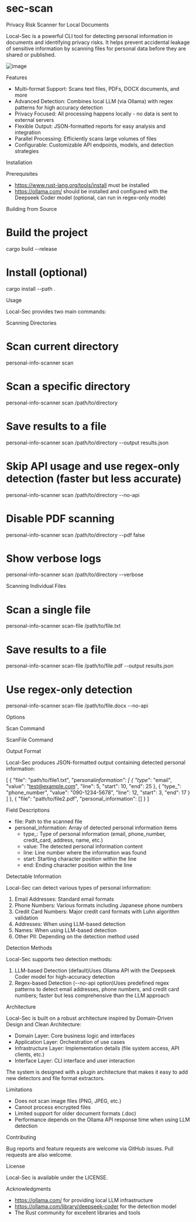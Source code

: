 # sec-scan

Privacy Risk Scanner for Local Documents

Local-Sec is a powerful CLI tool for detecting personal information in documents and identifying
privacy risks. It helps prevent accidental leakage of sensitive information by scanning files for
personal data before they are shared or published.

![image](https://github.com/user-attachments/assets/e5823cfc-6886-4f67-b697-3adb8746b8b8)

Features

- Multi-format Support: Scans text files, PDFs, DOCX documents, and more
- Advanced Detection: Combines local LLM (via Ollama) with regex patterns for high accuracy detection
- Privacy Focused: All processing happens locally - no data is sent to external servers
- Flexible Output: JSON-formatted reports for easy analysis and integration
- Parallel Processing: Efficiently scans large volumes of files
- Configurable: Customizable API endpoints, models, and detection strategies

Installation

Prerequisites

- https://www.rust-lang.org/tools/install must be installed
- https://ollama.com/ should be installed and configured with the Deepseek Coder model (optional, can
  run in regex-only mode)

Building from Source

# Build the project

cargo build --release

# Install (optional)

cargo install --path .

Usage

Local-Sec provides two main commands:

Scanning Directories

# Scan current directory

personal-info-scanner scan

# Scan a specific directory

personal-info-scanner scan /path/to/directory

# Save results to a file

personal-info-scanner scan /path/to/directory --output results.json

# Skip API usage and use regex-only detection (faster but less accurate)

personal-info-scanner scan /path/to/directory --no-api

# Disable PDF scanning

personal-info-scanner scan /path/to/directory --pdf false

# Show verbose logs

personal-info-scanner scan /path/to/directory --verbose

Scanning Individual Files

# Scan a single file

personal-info-scanner scan-file /path/to/file.txt

# Save results to a file

personal-info-scanner scan-file /path/to/file.pdf --output results.json

# Use regex-only detection

personal-info-scanner scan-file /path/to/file.docx --no-api

Options

Scan Command

ScanFile Command

Output Format

Local-Sec produces JSON-formatted output containing detected personal information:

[
{
"file": "path/to/file1.txt",
"personal*information": [
{
"type*": "email",
"value": "test@example.com",
"line": 5,
"start": 10,
"end": 25
},
{
"type\_": "phone_number",
"value": "090-1234-5678",
"line": 12,
"start": 3,
"end": 17
}
]
},
{
"file": "path/to/file2.pdf",
"personal_information": []
}
]

Field Descriptions

- file: Path to the scanned file
- personal_information: Array of detected personal information items
  - type\_: Type of personal information (email, phone_number, credit_card, address, name, etc.)
  - value: The detected personal information content
  - line: Line number where the information was found
  - start: Starting character position within the line
  - end: Ending character position within the line

Detectable Information

Local-Sec can detect various types of personal information:

1. Email Addresses: Standard email formats
2. Phone Numbers: Various formats including Japanese phone numbers
3. Credit Card Numbers: Major credit card formats with Luhn algorithm validation
4. Addresses: When using LLM-based detection
5. Names: When using LLM-based detection
6. Other PII: Depending on the detection method used

Detection Methods

Local-Sec supports two detection methods:

1. LLM-based Detection (default)Uses Ollama API with the Deepseek Coder model for high-accuracy
   detection
2. Regex-based Detection (--no-api option)Uses predefined regex patterns to detect email addresses,
   phone numbers, and credit card numbers; faster but less comprehensive than the LLM approach

Architecture

Local-Sec is built on a robust architecture inspired by Domain-Driven Design and Clean Architecture:

- Domain Layer: Core business logic and interfaces
- Application Layer: Orchestration of use cases
- Infrastructure Layer: Implementation details (file system access, API clients, etc.)
- Interface Layer: CLI interface and user interaction

The system is designed with a plugin architecture that makes it easy to add new detectors and file
format extractors.

Limitations

- Does not scan image files (PNG, JPEG, etc.)
- Cannot process encrypted files
- Limited support for older document formats (.doc)
- Performance depends on the Ollama API response time when using LLM detection

Contributing

Bug reports and feature requests are welcome via GitHub issues. Pull requests are also welcome.

License

Local-Sec is available under the LICENSE.

Acknowledgments

- https://ollama.com/ for providing local LLM infrastructure
- https://ollama.com/library/deepseek-coder for the detection model
- The Rust community for excellent libraries and tools
